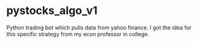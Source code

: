 # pystocks_algo_v1

Python trading bot which pulls data from yahoo finance. I got the idea for this specific strategy from my econ professor in college.
